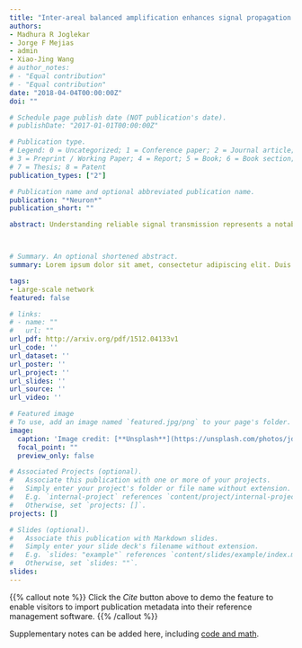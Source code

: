 ```yaml
---
title: "Inter-areal balanced amplification enhances signal propagation in a large-scale circuit model of the primate cortex"
authors:
- Madhura R Joglekar
- Jorge F Mejias
- admin
- Xiao-Jing Wang
# author_notes:
# - "Equal contribution"
# - "Equal contribution"
date: "2018-04-04T00:00:00Z"
doi: ""

# Schedule page publish date (NOT publication's date).
# publishDate: "2017-01-01T00:00:00Z"

# Publication type.
# Legend: 0 = Uncategorized; 1 = Conference paper; 2 = Journal article;
# 3 = Preprint / Working Paper; 4 = Report; 5 = Book; 6 = Book section;
# 7 = Thesis; 8 = Patent
publication_types: ["2"]

# Publication name and optional abbreviated publication name.
publication: "*Neuron*"
publication_short: ""

abstract: Understanding reliable signal transmission represents a notable challenge for cortical systems, which display a wide range of weights of feedforward and feedback connections among heterogeneous areas. We re-examine the question of signal transmission across the cortex in a network model based on mesoscopic directed and weighted inter-areal connectivity data of the macaque cortex. Our findings reveal that, in contrast to purely feedforward propagation models, the presence of long-range excitatory feedback projections could compromise stable signal propagation. Using population rate models as well as a spiking network model, we find that effective signal propagation can be accomplished by balanced amplification across cortical areas while ensuring dynamical stability. Moreover, the activation of prefrontal cortex in our model requires the input strength to exceed a threshold, which is consistent with the ignition model of conscious processing. These findings demonstrate our model as an anatomically realistic platform for investigations of global primate cortex dynamics.



# Summary. An optional shortened abstract.
summary: Lorem ipsum dolor sit amet, consectetur adipiscing elit. Duis posuere tellus ac convallis placerat. Proin tincidunt magna sed ex sollicitudin condimentum.

tags:
- Large-scale network
featured: false

# links:
# - name: ""
#   url: ""
url_pdf: http://arxiv.org/pdf/1512.04133v1
url_code: ''
url_dataset: ''
url_poster: ''
url_project: ''
url_slides: ''
url_source: ''
url_video: ''

# Featured image
# To use, add an image named `featured.jpg/png` to your page's folder. 
image:
  caption: 'Image credit: [**Unsplash**](https://unsplash.com/photos/jdD8gXaTZsc)'
  focal_point: ""
  preview_only: false

# Associated Projects (optional).
#   Associate this publication with one or more of your projects.
#   Simply enter your project's folder or file name without extension.
#   E.g. `internal-project` references `content/project/internal-project/index.md`.
#   Otherwise, set `projects: []`.
projects: []

# Slides (optional).
#   Associate this publication with Markdown slides.
#   Simply enter your slide deck's filename without extension.
#   E.g. `slides: "example"` references `content/slides/example/index.md`.
#   Otherwise, set `slides: ""`.
slides:
---
```


{{% callout note %}}
Click the *Cite* button above to demo the feature to enable visitors to import publication metadata into their reference management software.
{{% /callout %}}

Supplementary notes can be added here, including [code and math](https://sourcethemes.com/academic/docs/writing-markdown-latex/).
